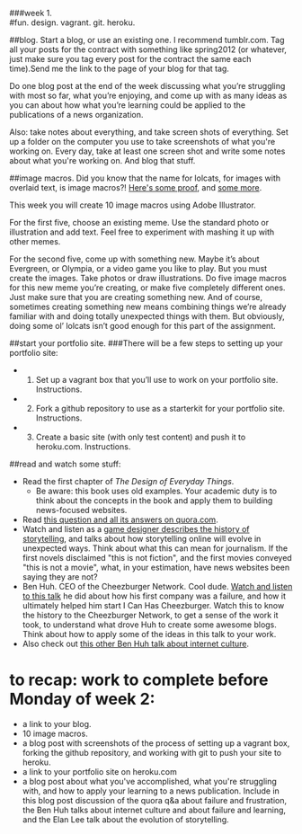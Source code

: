 ###week 1.  
#fun. design. vagrant. git. heroku.  

##blog.
Start a blog, or use an existing one. I recommend tumblr.com. Tag all your posts for the contract with something like spring2012 (or whatever, just make sure you tag every post for the contract the same each time).Send me the link to the page of your blog for that tag.  

Do one blog post at the end of the week discussing what you’re struggling with most so far, what you’re enjoying, and come up with as many ideas as you can about how what you’re learning could be applied to the publications of a news organization.  

Also: take notes about everything, and take screen shots of everything. Set up a folder on the computer you use to take screenshots of what you're working on. Every day, take at least one screen shot and write some notes about what you're working on. And blog that stuff.  

##image macros.
Did you know that the name for lolcats, for images with overlaid text, is image macros?! [Here's some proof](http://www.quora.com/Whats-the-name-for-lolcats-and-other-photos-illustrations-with-catchphrases), and [some more](http://en.wikipedia.org/wiki/Image_macro).  

This week you will create 10 image macros using Adobe Illustrator. 

For the first five, choose an existing meme. Use the standard photo or illustration and add text. Feel free to experiment with mashing it up with other memes.

For the second five, come up with something new. Maybe it’s about Evergreen, or Olympia, or a video game you like to play. But you must create the images. Take photos or draw illustrations. Do five image macros for this new meme you’re creating, or make five completely different ones. Just make sure that you are creating something new. And of course, sometimes creating something new means combining things we’re already familiar with and doing totally unexpected things with them. But obviously, doing some ol’ lolcats isn’t good enough for this part of the assignment.

##start your portfolio site.
###There will be a few steps to setting up your portfolio site:  
- 1. Set up a vagrant box that you’ll use to work on your portfolio site. Instructions.  
- 2. Fork a github repository to use as a starterkit for your portfolio site. Instructions.  
- 3. Create a basic site (with only test content) and push it to heroku.com. Instructions.  

##read and watch some stuff:
- Read the first chapter of _The Design of Everyday Things_.
  - Be aware: this book uses old examples. Your academic duty is to think about the concepts in the book and apply them to building news-focused websites.
- Read [this question and all its answers on quora.com](http://www.quora.com/Learning-to-Program/I-get-very-frustrated-when-code-that-I-write-behaves-unexpectedly-scream-shout-blame-myself-for-being-a-failure-give-up-etc-I-think-this-is-impacting-my-ability-to-concentrate-on-my-work-due-to-the-negativity-I-try-maintaining-calm-however-the-stress-always-seems-to-overcome-me-Is-there-any-way-to).
- Watch and listen as a [game designer describes the history of storytelling](http://www.youtube.com/watch?v=uyyrW8bIk6M&feature=relmfu), and talks about how storytelling online will evolve in unexpected ways. Think about what this can mean for journalism. If the first novels disclaimed "this is not fiction", and the first movies conveyed "this is not a movie", what, in your estimation, have news websites been saying they are not?
- Ben Huh. CEO of the Cheezburger Network. Cool dude. [Watch and listen to this talk](http://www.youtube.com/watch?v=11s2gFUGWz8) he did about how his first company was a failure, and how it ultimately helped him start I Can Has Cheezburger. Watch this to know the history to the Cheezburger Network, to get a sense of the work it took, to understand what drove Huh to create some awesome blogs. Think about how to apply some of the ideas in this talk to your work.  
- Also check out [this other Ben Huh talk about internet culture](http://www.youtube.com/watch?v=1gBgyIWSEoU).

# to recap: work to complete before Monday of week 2:
- a link to your blog.  
- 10 image macros.  
- a blog post with screenshots of the process of setting up a vagrant box, forking the github repository, and working with git to push your site to heroku.  
- a link to your portfolio site on heroku.com  
- a blog post about what you've accomplished, what you're struggling with, and how to apply your learning to a news publication. Include in this blog post discussion of the quora q&a about failure and frustration, the Ben Huh talks about internet culture and about failure and learning, and the Elan Lee talk about the evolution of storytelling.
